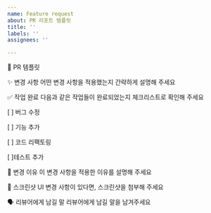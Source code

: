 ```yaml
---
name: Feature request
about: PR 리포트 템플릿
title: ''
labels: ''
assignees: ''

---
```


🔧 PR 템플릿

✨ 변경 사항
어떤 변경 사항을 적용했는지 간략하게 설명해 주세요

✅ 작업 완료
다음과 같은 작업들이 완료되었는지 체크리스트로 확인해 주세요

 [ ] 버그 수정

 [ ] 기능 추가

 [ ] 코드 리팩토링

 [ ]테스트 추가

📝 변경 이유
이 변경 사항을 적용한 이유를 설명해 주세요

📸 스크린샷
UI 변경 사항이 있다면, 스크린샷을 첨부해 주세요

🗣️ 리뷰어에게 남길 말
리뷰어에게 남길 말을 남겨주세요
